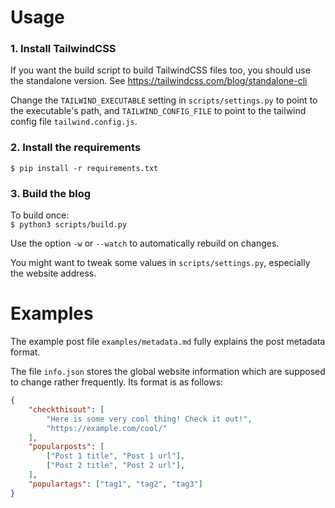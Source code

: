 # Usage

### 1. Install TailwindCSS
If you want the build script to build TailwindCSS files too, you should use the standalone version. See https://tailwindcss.com/blog/standalone-cli

Change the `TAILWIND_EXECUTABLE` setting in `scripts/settings.py` to point to the executable's path, and `TAILWIND_CONFIG_FILE` to point to the tailwind config file `tailwind.config.js`.

### 2. Install the requirements
`$ pip install -r requirements.txt`

### 3. Build the blog
To build once:<br>
`$ python3 scripts/build.py`

Use the option `-w` or `--watch` to automatically rebuild on changes.

You might want to tweak some values in `scripts/settings.py`, especially the website address.

# Examples

 The example post file `examples/metadata.md` fully explains the post metadata format.

The file `info.json` stores the global website information which are supposed to change rather frequently. Its format is as follows:

```json
{
    "checkthisout": [
        "Here is some very cool thing! Check it out!",
        "https://example.com/cool/"
    ],
    "popularposts": [
        ["Post 1 title", "Post 1 url"],
        ["Post 2 title", "Post 2 url"],
    ],
    "populartags": ["tag1", "tag2", "tag3"]
}
```

